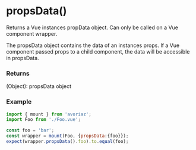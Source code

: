 # propsData()

Returns a Vue instances propData object. Can only be called on a Vue component wrapper.

The propsData object contains the data of an instances props. If a Vue component passed props to a child component, the data will be accessible in propsData.

### Returns

(Object): propsData object 

### Example

```js
import { mount } from 'avoriaz';
import Foo from './Foo.vue';

const foo = 'bar';
const wrapper = mount(Foo, {propsData:{foo}});
expect(wrapper.propsData().foo).to.equal(foo);
```